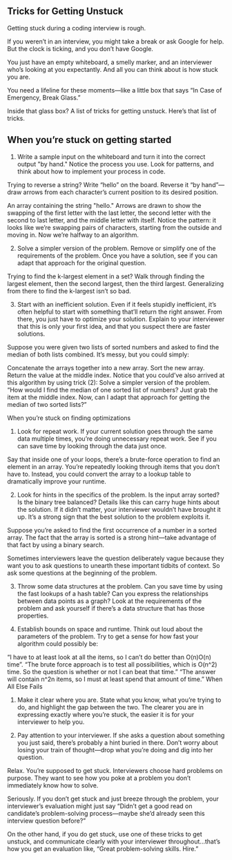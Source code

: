 ## Tricks for Getting Unstuck

Getting stuck during a coding interview is rough.

If you weren’t in an interview, you might take a break or ask Google for help. But the clock is ticking, and you don’t have Google.

You just have an empty whiteboard, a smelly marker, and an interviewer who’s looking at you expectantly. And all you can think about is how stuck you are.

You need a lifeline for these moments—like a little box that says “In Case of Emergency, Break Glass.”

Inside that glass box? A list of tricks for getting unstuck. Here’s that list of tricks.

## When you’re stuck on getting started

1. Write a sample input on the whiteboard and turn it into the correct output "by hand." Notice the process you use. Look for patterns, and think about how to implement your process in code.

Trying to reverse a string? Write “hello” on the board. Reverse it “by hand”—draw arrows from each character’s current position to its desired position.

An array containing the string "hello." Arrows are drawn to show the swapping of the first letter with the last letter, the second letter with the second to last letter, and the middle letter with itself.
Notice the pattern: it looks like we’re swapping pairs of characters, starting from the outside and moving in. Now we’re halfway to an algorithm.

2. Solve a simpler version of the problem. Remove or simplify one of the requirements of the problem. Once you have a solution, see if you can adapt that approach for the original question.

Trying to find the k-largest element in a set? Walk through finding the largest element, then the second largest, then the third largest. Generalizing from there to find the k-largest isn’t so bad.

3. Start with an inefficient solution. Even if it feels stupidly inefficient, it’s often helpful to start with something that’ll return the right answer. From there, you just have to optimize your solution. Explain to your interviewer that this is only your first idea, and that you suspect there are faster solutions.

Suppose you were given two lists of sorted numbers and asked to find the median of both lists combined. It’s messy, but you could simply:

Concatenate the arrays together into a new array.
Sort the new array.
Return the value at the middle index.
Notice that you could’ve also arrived at this algorithm by using trick (2): Solve a simpler version of the problem. “How would I find the median of one sorted list of numbers? Just grab the item at the middle index. Now, can I adapt that approach for getting the median of two sorted lists?”

When you’re stuck on finding optimizations

1. Look for repeat work. If your current solution goes through the same data multiple times, you’re doing unnecessary repeat work. See if you can save time by looking through the data just once.

Say that inside one of your loops, there’s a brute-force operation to find an element in an array. You’re repeatedly looking through items that you don’t have to. Instead, you could convert the array to a lookup table to dramatically improve your runtime.

2. Look for hints in the specifics of the problem. Is the input array sorted? Is the binary tree balanced? Details like this can carry huge hints about the solution. If it didn’t matter, your interviewer wouldn’t have brought it up. It’s a strong sign that the best solution to the problem exploits it.

Suppose you’re asked to find the first occurrence of a number in a sorted array. The fact that the array is sorted is a strong hint—take advantage of that fact by using a binary search.

Sometimes interviewers leave the question deliberately vague because they want you to ask questions to unearth these important tidbits of context. So ask some questions at the beginning of the problem.

3. Throw some data structures at the problem. Can you save time by using the fast lookups of a hash table? Can you express the relationships between data points as a graph? Look at the requirements of the problem and ask yourself if there’s a data structure that has those properties.

4. Establish bounds on space and runtime. Think out loud about the parameters of the problem. Try to get a sense for how fast your algorithm could possibly be:

“I have to at least look at all the items, so I can’t do better than O(n)O(n) time”.
“The brute force approach is to test all possibilities, which is
O(n^2) time. So the question is whether or not I can beat that time.”
“The answer will contain n^2n items, so I must at least spend that amount of time.”
When All Else Fails

1. Make it clear where you are. State what you know, what you’re trying to do, and highlight the gap between the two. The clearer you are in expressing exactly where you’re stuck, the easier it is for your interviewer to help you.

2. Pay attention to your interviewer. If she asks a question about something you just said, there’s probably a hint buried in there. Don’t worry about losing your train of thought—drop what you’re doing and dig into her question.

Relax. You’re supposed to get stuck.
Interviewers choose hard problems on purpose. They want to see how you poke at a problem you don’t immediately know how to solve.

Seriously. If you don’t get stuck and just breeze through the problem, your interviewer’s evaluation might just say “Didn’t get a good read on candidate’s problem-solving process—maybe she’d already seen this interview question before?”

On the other hand, if you do get stuck, use one of these tricks to get unstuck, and communicate clearly with your interviewer throughout...that’s how you get an evaluation like, “Great problem-solving skills. Hire.”
